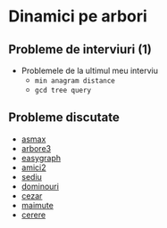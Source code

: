 # Dinamici pe arbori

## Probleme de interviuri (1)
- Problemele de la ultimul meu interviu
  * `min anagram distance`
  * `gcd tree query`


## Probleme discutate
- [asmax](http://www.infoarena.ro/problema/asmax)
- [arbore3](http://www.infoarena.ro/problema/arbore3)
- [easygraph](http://www.infoarena.ro/problema/easygraph)
- [amici2](http://www.infoarena.ro/problema/amici2)
- [sediu](http://www.infoarena.ro/problema/sediu)
- [dominouri](http://www.infoarena.ro/problema/dominouri)
- [cezar](http://www.infoarena.ro/problema/cezar)
- [maimute](http://www.infoarena.ro/problema/maimute)
- [cerere](http://www.infoarena.ro/problema/cerere)
